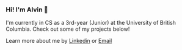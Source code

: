 ### Hi! I'm Alvin 👋

I'm currently in CS as a 3rd-year (Junior) at the University of British Columbia. Check out some of my projects below!

Learn more about me by [Linkedin](https://linkedin.com/in/alvzhou) or [Email](mailto:alvinzhoulo@gmail.com)
<!--
**alvzhou/alvzhou** is a ✨ _special_ ✨ repository because its `README.md` (this file) appears on your GitHub profile.

Here are some ideas to get you started:

- 🔭 I’m currently working on ...
- 🌱 I’m currently learning ...
- 👯 I’m looking to collaborate on ...
- 🤔 I’m looking for help with ...
- 💬 Ask me about ...
- 📫 How to reach me: ...
- 😄 Pronouns: ...
- ⚡ Fun fact: ...
-->
